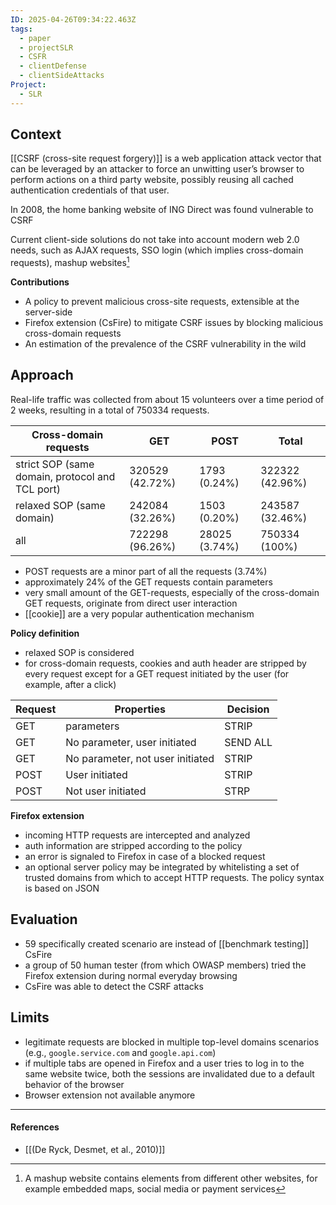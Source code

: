 ```yaml
---
ID: 2025-04-26T09:34:22.463Z
tags:
  - paper
  - projectSLR
  - CSFR
  - clientDefense
  - clientSideAttacks
Project:
  - SLR
---
```

## Context

[[CSRF (cross-site request forgery)]] is a web application attack vector that can be leveraged by an attacker to force an unwitting user’s browser to perform actions on a third party website, possibly reusing all cached authentication credentials of that user.

In 2008, the home banking website of ING Direct was found vulnerable to CSRF

Current client-side solutions do not take into account modern web 2.0 needs, such as AJAX requests, SSO login (which implies cross-domain requests), mashup websites[^1]

**Contributions**
- A policy to prevent malicious cross-site requests, extensible at the server-side 
- Firefox extension (CsFire) to mitigate CSRF issues by blocking malicious cross-domain requests
- An estimation of the prevalence of the CSRF vulnerability in the wild

## Approach

Real-life traffic was collected from about 15 volunteers over a time period of 2 weeks, resulting in a total of 750334 requests.

| Cross-domain requests                           | GET             | POST          | Total           |
| ----------------------------------------------- | --------------- | ------------- | --------------- |
| strict SOP (same domain, protocol and TCL port) | 320529 (42.72%) | 1793 (0.24%)  | 322322 (42.96%) |
| relaxed SOP (same domain)                       | 242084 (32.26%) | 1503 (0.20%)  | 243587 (32.46%) |
| all                                             | 722298 (96.26%) | 28025 (3.74%) | 750334 (100%)   |
- POST requests are a minor part of all the requests (3.74%)
- approximately 24% of the GET requests contain parameters
- very small amount of the GET-requests, especially of the cross-domain GET requests, originate from direct user interaction
- [[cookie]] are a very popular authentication mechanism

**Policy definition**
- relaxed SOP is considered
- for cross-domain requests, cookies and auth header are stripped by every request except for a GET request initiated by the user (for example, after a click)

| Request | Properties                       | Decision |
| ------- | -------------------------------- | -------- |
| GET     | parameters                       | STRIP    |
| GET     | No parameter, user initiated     | SEND ALL |
| GET     | No parameter, not user initiated | STRIP    |
| POST    | User initiated                   | STRIP    |
| POST    | Not user initiated               | STRP     |

**Firefox extension**
- incoming HTTP requests are intercepted and analyzed
- auth information are stripped according to the policy
- an error is signaled to Firefox in case of a blocked request
- an optional server policy may be integrated by whitelisting a set of trusted domains from which to accept HTTP requests. The policy syntax is based on JSON

## Evaluation

- 59 specifically created scenario are instead of [[benchmark testing]] CsFire
- a group of 50 human tester (from which OWASP members) tried the Firefox extension during normal everyday browsing
- CsFire was able to detect the CSRF attacks

## Limits

- legitimate requests are blocked in multiple top-level domains scenarios (e.g., `google.service.com` and `google.api.com`)
- if multiple tabs are opened in Firefox and a user tries to log in to the same website twice, both the sessions are invalidated due to a default behavior of the browser
- Browser extension not available anymore

---
#### References
- [[(De Ryck, Desmet, et al., 2010)]]

[^1]: A mashup website contains elements from different other websites, for example embedded maps, social media or payment services
